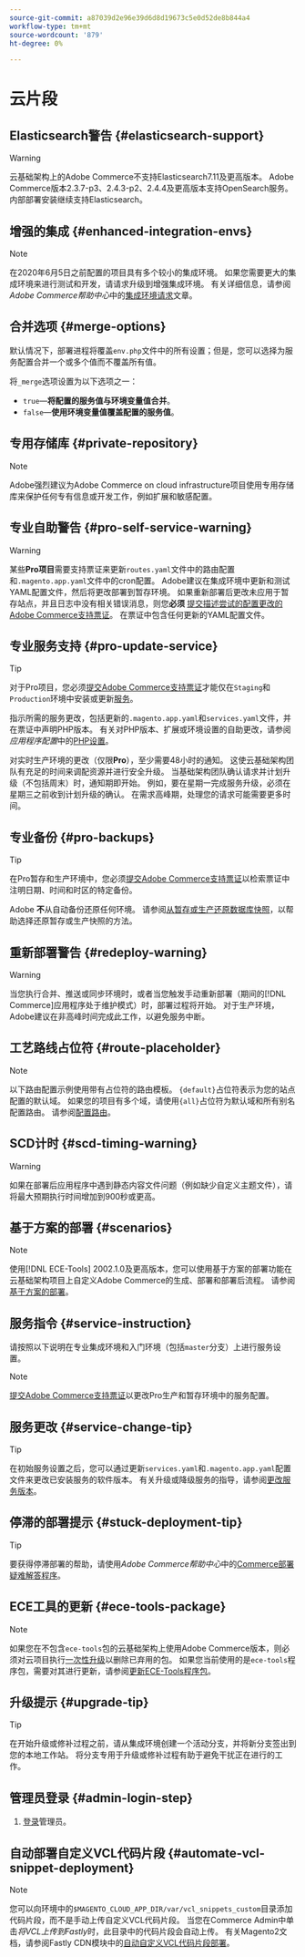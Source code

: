```yaml
---
source-git-commit: a87039d2e96e39d6d8d19673c5e0d52de8b844a4
workflow-type: tm+mt
source-wordcount: '879'
ht-degree: 0%

---
```

# 云片段

## Elasticsearch警告 {#elasticsearch-support}

>[!WARNING]
>
>云基础架构上的Adobe Commerce不支持Elasticsearch7.11及更高版本。 Adobe Commerce版本2.3.7-p3、2.4.3-p2、2.4.4及更高版本支持OpenSearch服务。 内部部署安装继续支持Elasticsearch。

## 增强的集成 {#enhanced-integration-envs}

>[!NOTE]
>
>在2020年6月5日之前配置的项目具有多个较小的集成环境。 如果您需要更大的集成环境来进行测试和开发，请请求升级到增强集成环境。 有关详细信息，请参阅&#x200B;_Adobe Commerce帮助中心_&#x200B;中的[集成环境请求](https://experienceleague.adobe.com/docs/commerce-knowledge-base/kb/announcements/commerce-announcements/integration-environment-enhancement-request-pro-and-starter.html)文章。

## 合并选项 {#merge-options}

默认情况下，部署进程将覆盖`env.php`文件中的所有设置；但是，您可以选择为服务配置合并一个或多个值而不覆盖所有值。

将`_merge`选项设置为以下选项之一：

- `true`—**将配置的服务值与环境变量值合并**。
- `false`—**使用环境变量值覆盖配置的服务值**。

## 专用存储库 {#private-repository}

>[!NOTE]
>
>Adobe强烈建议为Adobe Commerce on cloud infrastructure项目使用专用存储库来保护任何专有信息或开发工作，例如扩展和敏感配置。

## 专业自助警告 {#pro-self-service-warning}

>[!WARNING]
>
>某些&#x200B;**Pro项目**&#x200B;需要支持票证来更新`routes.yaml`文件中的路由配置和`.magento.app.yaml`文件中的cron配置。 Adobe建议在集成环境中更新和测试YAML配置文件，然后将更改部署到暂存环境。 如果重新部署后更改未应用于暂存站点，并且日志中没有相关错误消息，则您&#x200B;**必须** [提交描述尝试的配置更改的Adobe Commerce支持票证](https://experienceleague.adobe.com/docs/commerce-knowledge-base/kb/help-center-guide/magento-help-center-user-guide.html#submit-ticket)。 在票证中包含任何更新的YAML配置文件。

## 专业服务支持 {#pro-update-service}

>[!TIP]
>
>对于Pro项目，您必须[提交Adobe Commerce支持票证](https://experienceleague.adobe.com/docs/commerce-knowledge-base/kb/help-center-guide/magento-help-center-user-guide.html#submit-ticket)才能仅在`Staging`和`Production`环境中安装或更新[服务](https://experienceleague.adobe.com/docs/commerce-cloud-service/user-guide/configure/service/services-yaml.html)。
>
>指示所需的服务更改，包括更新的`.magento.app.yaml`和`services.yaml`文件，并在票证中声明PHP版本。 有关对PHP版本、扩展或环境设置的自助更改，请参阅&#x200B;_应用程序配置_&#x200B;中的[PHP设置](https://experienceleague.adobe.com/docs/commerce-cloud-service/user-guide/configure/app/php-settings.html)。
>
>对实时生产环境的更改（仅限&#x200B;**Pro**），至少需要48小时的通知。 这使云基础架构团队有充足的时间来调配资源并进行安全升级。 当基础架构团队确认请求并计划升级（不包括周末）时，通知期即开始。 例如，要在星期一完成服务升级，必须在星期三之前收到计划升级的确认。 在需求高峰期，处理您的请求可能需要更多时间。

## 专业备份 {#pro-backups}

>[!TIP]
>
>在Pro暂存和生产环境中，您必须[提交Adobe Commerce支持票证](https://experienceleague.adobe.com/docs/commerce-knowledge-base/kb/help-center-guide/magento-help-center-user-guide.html#submit-ticket)以检索票证中注明日期、时间和时区的特定备份。
>
>Adobe **不**&#x200B;从自动备份还原任何环境。 请参阅[从暂存或生产还原数据库快照](https://experienceleague.adobe.com/docs/commerce-knowledge-base/kb/how-to/restore-a-db-snapshot-from-staging-or-production.html)，以帮助选择还原暂存或生产快照的方法。

## 重新部署警告 {#redeploy-warning}

>[!WARNING]
>
>当您执行合并、推送或同步环境时，或者当您触发手动重新部署（期间的[!DNL Commerce]应用程序处于维护模式）时，部署过程将开始。 对于生产环境，Adobe建议在非高峰时间完成此工作，以避免服务中断。

## 工艺路线占位符 {#route-placeholder}

>[!NOTE]
>
>以下路由配置示例使用带有占位符的路由模板。 `{default}`占位符表示为您的站点配置的默认域。 如果您的项目有多个域，请使用`{all}`占位符为默认域和所有别名配置路由。 请参阅[配置路由](/help/cloud-guide/routes/routes-yaml.md)。

## SCD计时 {#scd-timing-warning}

>[!WARNING]
>
>如果在部署后应用程序中遇到静态内容文件问题（例如缺少自定义主题文件），请将最大预期执行时间增加到900秒或更高。

## 基于方案的部署 {#scenarios}

>[!NOTE]
>
>使用[!DNL ECE-Tools] 2002.1.0及更高版本，您可以使用基于方案的部署功能在云基础架构项目上自定义Adobe Commerce的生成、部署和部署后流程。 请参阅[基于方案的部署](/help/cloud-guide/deploy/scenario-based.md)。

## 服务指令 {#service-instruction}

请按照以下说明在专业集成环境和入门环境（包括`master`分支）上进行服务设置。

>[!NOTE]
>
>[提交Adobe Commerce支持票证](https://experienceleague.adobe.com/docs/commerce-knowledge-base/kb/help-center-guide/magento-help-center-user-guide.html#submit-ticket)以更改Pro生产和暂存环境中的服务配置。

## 服务更改 {#service-change-tip}

>[!TIP]
>
>在初始服务设置之后，您可以通过更新`services.yaml`和`.magento.app.yaml`配置文件来更改已安装服务的软件版本。 有关升级或降级服务的指导，请参阅[更改服务版本](/help/cloud-guide/services/services-yaml.md#change-service-version)。

## 停滞的部署提示 {#stuck-deployment-tip}

>[!TIP]
>
>要获得停滞部署的帮助，请使用&#x200B;_Adobe Commerce帮助中心_&#x200B;中的[Commerce部署疑难解答程序](https://experienceleague.adobe.com/docs/commerce-knowledge-base/kb/troubleshooting/deployment/magento-deployment-troubleshooter.html)。

## ECE工具的更新 {#ece-tools-package}

>[!NOTE]
>
>如果您在不包含`ece-tools`包的云基础架构上使用Adobe Commerce版本，则必须对云项目执行[一次性升级](/help/cloud-guide/dev-tools/install-package.md)以删除已弃用的包。 如果您当前使用的是`ece-tools`程序包，需要对其进行更新，请参阅[更新ECE-Tools程序包](/help/cloud-guide/dev-tools/update-package.md)。

## 升级提示 {#upgrade-tip}

>[!TIP]
>
>在开始升级或修补过程之前，请从集成环境创建一个活动分支，并将新分支签出到您的本地工作站。 将分支专用于升级或修补过程有助于避免干扰正在进行的工作。

<!-- Fastly-related snippets begin -->

## 管理员登录 {#admin-login-step}

1. [登录](/help/get-started/onboarding.md#access-your-admin-panel)管理员。

## 自动部署自定义VCL代码片段 {#automate-vcl-snippet-deployment}

>[!NOTE]
>
>您可以向环境中的`$MAGENTO_CLOUD_APP_DIR/var/vcl_snippets_custom`目录添加代码片段，而不是手动上传自定义VCL代码片段。 当您在Commerce Admin中单击&#x200B;_将VCL上传到Fastly_&#x200B;时，此目录中的代码片段会自动上传。 有关Magento2文档，请参阅Fastly CDN模块中的[自动自定义VCL代码片段部署](https://github.com/fastly/fastly-magento2/blob/master/Documentation/Guides/CUSTOM-VCL-SNIPPETS.md#automated-custom-vcl-snippets-deployment)。

<!-- Fastly-related snippets end -->
